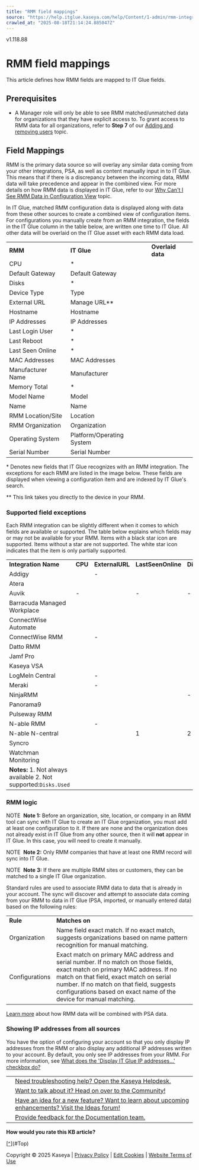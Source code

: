```yaml
---
title: "RMM field mappings"
source: "https://help.itglue.kaseya.com/help/Content/1-admin/rmm-integrations/rmm-field-mappings.html"
crawled_at: "2025-08-18T21:14:24.885047Z"
---
```


v1.118.88

# RMM field mappings

This article defines how RMM fields are mapped to IT Glue fields.

## Prerequisites

* A Manager role will only be able to see RMM matched/unmatched data for organizations that they have explicit access to. To grant access to RMM data for all organizations, refer to **Step 7** of our [Adding and removing users](../users-and-groups/adding-and-removing-users.html) topic.

## Field Mappings

RMM is the primary data source so will overlay any similar data coming from your other integrations, PSA, as well as content manually input in to IT Glue. This means that if there is a discrepancy between the incoming data, RMM data will take precedence and appear in the combined view. For more details on how RMM data is displayed in IT Glue, refer to our [Why Can't I See RMM Data in Configuration View](#) topic.

In IT Glue, matched RMM configuration data is displayed along with data from these other sources to create a combined view of configuration items. For configurations you manually create from an RMM integration, the fields in the IT Glue column in the table below, are written one time to IT Glue. All other data will be overlaid on the IT Glue asset with each RMM data load.

|  |  |  |
| --- | --- | --- |
| **RMM** | **IT Glue** | **Overlaid data** |
| CPU | \* |  |
| Default Gateway | Default Gateway |  |
| Disks | \* |  |
| Device Type | Type |  |
| External URL | Manage URL\*\* |  |
| Hostname | Hostname |  |
| IP Addresses | IP Addresses |  |
| Last Login User | \* |  |
| Last Reboot | \* |  |
| Last Seen Online | \* |  |
| MAC Addresses | MAC Addresses |  |
| Manufacturer Name | Manufacturer |  |
| Memory Total | \* |  |
| Model Name | Model |  |
| Name | Name |  |
| RMM Location/Site | Location |  |
| RMM Organization | Organization |  |
| Operating System | Platform/Operating System |  |
| Serial Number | Serial Number |  |

\* Denotes new fields that IT Glue recognizes with an RMM integration. The exceptions for each RMM are listed in the image below. These fields are displayed when viewing a configuration item and are indexed by IT Glue's search.

\*\* This link takes you directly to the device in your RMM.

### Supported field exceptions

Each RMM integration can be slightly different when it comes to which fields are available or supported. The table below explains which fields may or may not be available for your RMM. Items with a black star icon are supported. Items without a star are not supported. The white star icon indicates that the item is only partially supported.

|  |  |  |  |  |  |  |
| --- | --- | --- | --- | --- | --- | --- |
| **Integration Name** | **CPU** | **ExternalURL** | **LastSeenOnline** | **Disks** | **CompanyId** | **Location** |
| Addigy |  | - |  |  |  |  |
| Atera |  |  |  |  |  |  |
| Auvik | - |  | - | - |  |  |
| Barracuda Managed Workplace |  |  |  |  |  |  |
| ConnectWise Automate |  |  |  |  |  |  |
| ConnectWise RMM |  | - |  |  |  |  |
| Datto RMM |  |  |  |  | - |  |
| Jamf Pro |  |  |  |  |  |  |
| Kaseya VSA |  |  |  |  |  |  |
| LogMeIn Central |  | - |  |  |  |  |
| Meraki |  | - |  |  |  |  |
| NinjaRMM |  |  |  | - |  |  |
| Panorama9 |  |  |  |  |  |  |
| Pulseway RMM |  |  |  |  |  |  |
| N-able RMM |  | - |  |  |  |  |
| N-able N-central |  |  | 1 | 2 |  |  |
| Syncro |  |  |  |  |  |  |
| Watchman Monitoring |  |  |  |  |  |  |
| **Notes:**   1. Not always available 2. Not supported:`Disks.Used` | | | | | |  |

### RMM logic

NOTE  **Note 1:** Before an organization, site, location, or company in an RMM tool can sync with IT Glue to create an IT Glue organization, you must add at least one configuration to it. If there are none and the organization does not already exist in IT Glue from any other source, then it will **not** appear in IT Glue. In this case, you will need to create it manually.

NOTE  **Note 2:** Only RMM companies that have at least one RMM record will sync into IT Glue.

NOTE  **Note** **3:** If there are multiple RMM sites or customers, they can be matched to a single IT Glue organization.

Standard rules are used to associate RMM data to data that is already in your account. The sync will discover and attempt to associate data coming from your RMM to data in IT Glue (PSA, imported, or manually entered data) based on the following rules:

|  |  |
| --- | --- |
| **Rule** | **Matches on** |
| Organization | Name field exact match. If no exact match, suggests organizations based on name pattern recognition for manual matching. |
| Configurations | Exact match on primary MAC address and serial number. If no match on those fields, exact match on primary MAC address. If no match on that field, exact match on serial number. If no match on that field, suggests configurations based on exact name of the device for manual matching. |

[Learn more](../getting-started/sync-methods-which-one-to-choose.html) about how RMM data will be combined with PSA data.

### Showing IP addresses from all sources

You have the option of configuring your account so that you only display IP addresses from the RMM or also display any additional IP addresses written to your account. By default, you only see IP addresses from your RMM. For more information, see [What does the 'Display IT Glue IP addresses...' checkbox do?](../account-administration/what-does-the-display-it-glue-ip-addresses-checkbox-do.html)

|  |  |
| --- | --- |
|  | [Need troubleshooting help? Open the Kaseya Helpdesk.](https://helpdesk.kaseya.com/) |
|  | [Want to talk about it? Head on over to the Community!](https://community.kaseya.com/it-operations) |
|  | [Have an idea for a new feature? Want to learn about upcoming enhancements? Visit the Ideas forum!](https://community.kaseya.com/ideas/categories/ITGlue-ideas-portal) |
|  | [Provide feedback for the Documentation team.](javascript:(function()%7BSendLinkByMail()%3B%7D)()%3B) |

**How would you rate this KB article?**

[[^](#Top)](#Top)

Copyright © 2025 Kaseya | [Privacy Policy](https://www.kaseya.com/legal/kaseya-privacy-statement/) | [Edit Cookies](#) | [Website Terms of Use](https://www.kaseya.com/legal/website-terms-of-use/)
